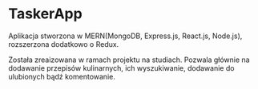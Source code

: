 # TaskerApp
Aplikacja stworzona w MERN(MongoDB, Express.js, React.js, Node.js), rozszerzona dodatkowo o Redux.

Została zreaizowana w ramach projektu na studiach. Pozwala głównie na dodawanie przepisów kulinarnych, ich wyszukiwanie, dodawanie do ulubionych bądź komentowanie. 
